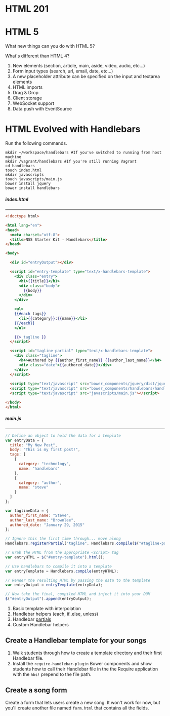 # HTML 201

# HTML 5

What new things can you do with HTML 5?

[What's different](https://html-differences.whatwg.org/) than HTML 4?

1. New elements (section, article, main, aside, video, audio, etc...)
1. Form input types (search, url, email, date, etc...)
1. A new placeholder attribute can be specified on the input and textarea elements
1. HTML imports
1. Drag & Drop
1. Client storage
1. WebSocket support
1. Data push with EventSource

# HTML Evolved with Handlebars

Run the following commands.

```
mkdir ~/workspace/handlebars #If you've switched to running from host machine
mkdir /vagrant/handlebars #If you're still running Vagrant
cd handlebars
touch index.html
mkdir javascripts
touch javascripts/main.js
bower install jquery
bower install handlebars
```

##### index.html

---

```html
<!doctype html>

<html lang="en">
<head>
  <meta charset="utf-8">
  <title>NSS Starter Kit - Handlebars</title>
</head>

<body>

  <div id="entryOutput"></div>

  <script id="entry-template" type="text/x-handlebars-template">
    <div class="entry">
      <h1>{{title}}</h1>
      <div class="body">
        {{body}}
      </div>
    </div>

    <ul>
    {{#each tags}}
      <li>{{category}}:{{name}}</li>
    {{/each}}
    </ul>

    {{> tagline }}
  </script>

  <script id="tagline-partial" type="text/x-handlebars-template">
    <div class="tagline">
      <h4>Authored by {{author_first_name}} {{author_last_name}}</h4>
      <div class="date">{{authored_date}}</div>
    </div>
  </script>
  
  <script type="text/javascript" src="bower_components/jquery/dist/jquery.min.js"></script>
  <script type="text/javascript" src="bower_components/handlebars/handlebars.min.js"></script>
  <script type="text/javascript" src="javascripts/main.js"></script>

</body>
</html>

```

##### main.js

---

```js
// Define an object to hold the data for a template
var entryData = {
  title: "My New Post", 
  body: "This is my first post!",
  tags: [
    {
      category: "technology",
      name: "handlebars"
    },
    {
      category: "author",
      name: "steve"
    }
  ]
};

var taglineData = {
  author_first_name: "Steve",
  author_last_name: "Brownlee",
  authored_date: "January 29, 2015"
};

// Ignore this the first time through... move along
Handlebars.registerPartial("tagline", Handlebars.compile($("#tagline-partial").html())(taglineData));

// Grab the HTML from the appropriate <script> tag
var entryHTML = $("#entry-template").html();

// Use handlebars to compile it into a template
var entryTemplate = Handlebars.compile(entryHTML);

// Render the resulting HTML by passing the data to the template
var entryOutput = entryTemplate(entryData);

// Now take the final, compiled HTML and inject it into your DOM
$("#entryOutput").append(entryOutput);
```

1. Basic template with interpolation
1. Handlebar helpers (each, if..else, unless)
1. Handlebar [partials](http://blog.teamtreehouse.com/handlebars-js-part-2-partials-and-helpers)
1. Custom Handlebar helpers

## Create a Handlebar template for your songs

1. Walk students through how to create a template directory and their first Handlebar file.
1. Install the `require-handlebar-plugin` Bower components and show students how to call their Handlebar file in the the Require application with the `hbs!` prepend to the file path.

## Create a song form

Create a form that lets users create a new song. It won't work for now, but you'll create another file named `form.html` that contains all the fields.
